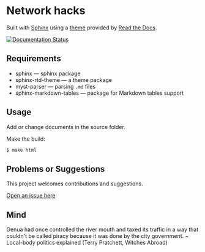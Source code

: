 # Network hacks

Built with [Sphinx](https://www.sphinx-doc.org) using a [theme](https://github.com/readthedocs/sphinx_rtd_theme) provided
by [Read the Docs](https://readthedocs.org/).

[![Documentation Status](https://readthedocs.org/projects/red-network/badge/?version=latest)](https://red.tymyrddin.dev/projects/network/en/latest/?badge=latest)

## Requirements

* sphinx — sphinx package
* sphinx-rtd-theme — a theme package
* myst-parser — parsing `.md` files
* sphinx-markdown-tables — package for Markdown tables support

## Usage

Add or change documents in the source folder.

Make the build:
```bash
$ make html
```

## Problems or Suggestions

This project welcomes contributions and suggestions. 

[Open an issue here](https://github.com/tymyrddin/red-network/issues)

## Mind

Genua had once controlled the river mouth and taxed its traffic in a way that couldn't be called piracy because it was done by the city government. ~ Local-body politics explained (Terry Pratchett, Witches Abroad)

